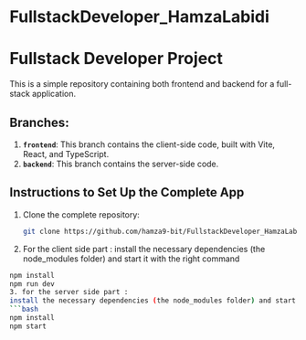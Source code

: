 # FullstackDeveloper_HamzaLabidi
# Fullstack Developer Project

This is a simple repository containing both frontend and backend for a full-stack application.

## Branches:
1. **`frontend`**: This branch contains the client-side code, built with Vite, React, and TypeScript.
2. **`backend`**: This branch contains the server-side code.

## Instructions to Set Up the Complete App

1. Clone the complete repository:
   ```bash
   git clone https://github.com/hamza9-bit/FullstackDeveloper_HamzaLabidi.git
2. For the client side part :
install the necessary dependencies (the node_modules folder) and start it with the right command
```bash
npm install 
npm run dev
3. for the server side part :
install the necessary dependencies (the node_modules folder) and start it with the right command
```bash
npm install 
npm start
